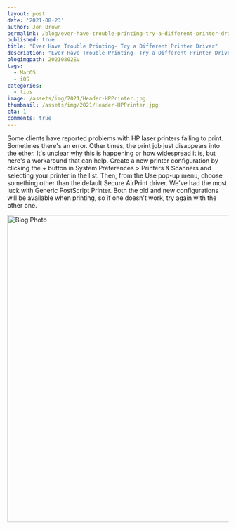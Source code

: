 ```yaml
---
layout: post
date: '2021-08-23'
author: Jon Brown
permalink: /blog/ever-have-trouble-printing-try-a-different-printer-driver/
published: true
title: "Ever Have Trouble Printing- Try a Different Printer Driver"
description: "Ever Have Trouble Printing- Try a Different Printer Driver"
blogimgpath: 20210802Ev
tags:
  - MacOS
  - iOS
categories:
  - tips
image: /assets/img/2021/Header-HPPrinter.jpg
thumbnail: /assets/img/2021/Header-HPPrinter.jpg
cta: 1
comments: true
---
```

Some clients have reported problems with HP laser printers failing to
print. Sometimes there's an error. Other times, the print job just
disappears into the ether. It's unclear why this is happening or how
widespread it is, but here's a workaround that can help. Create a new
printer configuration by clicking the + button in System Preferences \>
Printers & Scanners and selecting your printer in the list. Then, from
the Use pop-up menu, choose something other than the default Secure
AirPrint driver. We've had the most luck with Generic PostScript
Printer. Both the old and new configurations will be available when
printing, so if one doesn't work, try again with the other one.

<img alt="Blog Photo" src="{{ site.site_cdn }}/assets/img/blog/2021/20210802Ev/image2.png" class="img-fluid rounded m-2" width="700" />